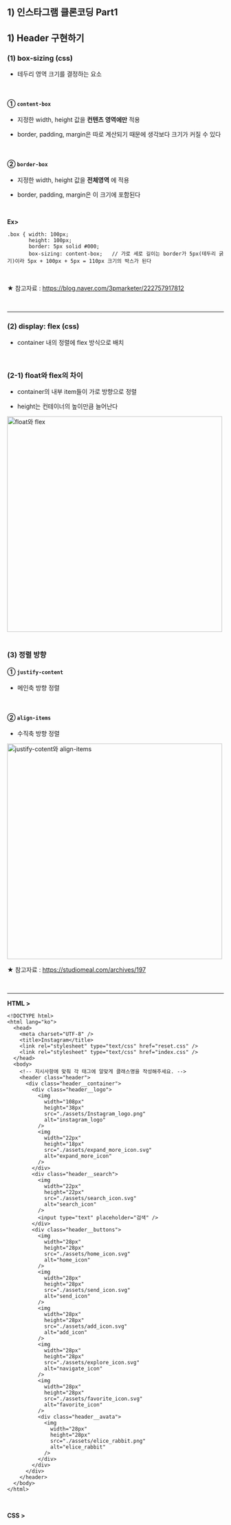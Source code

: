 ## 1) 인스타그램 클론코딩 Part1
## 1) Header 구현하기
### (1) box-sizing (css)
* 테두리 영역 크기를 결정하는 요소
<br>

#### ① ```content-box```
* 지정한 width, height 값을 __컨텐츠 영역에만__ 적용

* border, padding, margin은 따로 계산되기 때문에 생각보다 크기가 커질 수 있다

<br>

#### ② ```border-box```
* 지정한 width, height 값을 __전체영역__ 에 적용

* border, padding, margin은 이 크기에 포함된다
<br>

__Ex>__
```
.box { width: 100px;
       height: 100px;
       border: 5px solid #000;
       box-sizing: content-box;   // 가로 세로 길이는 border가 5px(테두리 굵기)이라 5px + 100px + 5px = 110px 크기의 박스가 된다
```
<br>

★ 참고자료
: https://blog.naver.com/3pmarketer/222757917812

<br>
<hr>

### (2) display: flex (css)
* container 내의 정렬에 flex 방식으로 배치

<br>

### (2-1) float와 flex의 차이
* container의 내부 item들이 가로 방향으로 정렬

* height는 컨테이너의 높이만큼 늘어난다

<img src="https://user-images.githubusercontent.com/108077414/191893874-fa09ee0b-803f-4c4c-9874-7be08e732ac1.png" alt="float와 flex" width="500px" />

<br>
<br>

### (3) 정렬 방향
#### ① ```justify-content```
* 메인축 방향 정렬

<br>

#### ② ```align-items```
* 수직축 방향 정렬

<img src="https://user-images.githubusercontent.com/108077414/191895886-e0c71031-f3d4-44b7-a180-61bf0f0b6412.png" alt="justify-cotent와 align-items" width="500px" />

<br>

★ 참고자료
: https://studiomeal.com/archives/197

<br>
<hr>

__HTML >__
```
<!DOCTYPE html>
<html lang="ko">
  <head>
    <meta charset="UTF-8" />
    <title>Instagram</title>
    <link rel="stylesheet" type="text/css" href="reset.css" />
    <link rel="stylesheet" type="text/css" href="index.css" />
  </head>
  <body>
    <!-- 지시사항에 맞춰 각 태그에 알맞게 클래스명을 작성해주세요. -->
    <header class="header">
      <div class="header__container">
        <div class="header__logo">
          <img
            width="108px"
            height="38px"
            src="./assets/Instagram_logo.png"
            alt="instagram_logo"
          />
          <img
            width="22px"
            height="18px"
            src="./assets/expand_more_icon.svg"
            alt="expand_more_icon"
          />
        </div>
        <div class="header__search">
          <img
            width="22px"
            height="22px"
            src="./assets/search_icon.svg"
            alt="search_icon"
          />
          <input type="text" placeholder="검색" />
        </div>
        <div class="header__buttons">
          <img
            width="28px"
            height="28px"
            src="./assets/home_icon.svg"
            alt="home_icon"
          />
          <img
            width="28px"
            height="28px"
            src="./assets/send_icon.svg"
            alt="send_icon"
          />
          <img
            width="28px"
            height="28px"
            src="./assets/add_icon.svg"
            alt="add_icon"
          />
          <img
            width="28px"
            height="28px"
            src="./assets/explore_icon.svg"
            alt="navigate_icon"
          />
          <img
            width="28px"
            height="28px"
            src="./assets/favorite_icon.svg"
            alt="favorite_icon"
          />
          <div class="header__avata">
            <img
              width="28px"
              height="28px"
              src="./assets/elice_rabbit.png"
              alt="elice_rabbit"
            />
          </div>
        </div>
      </div>
    </header>
  </body>
</html>

```

<br>

__CSS >__
```

```
